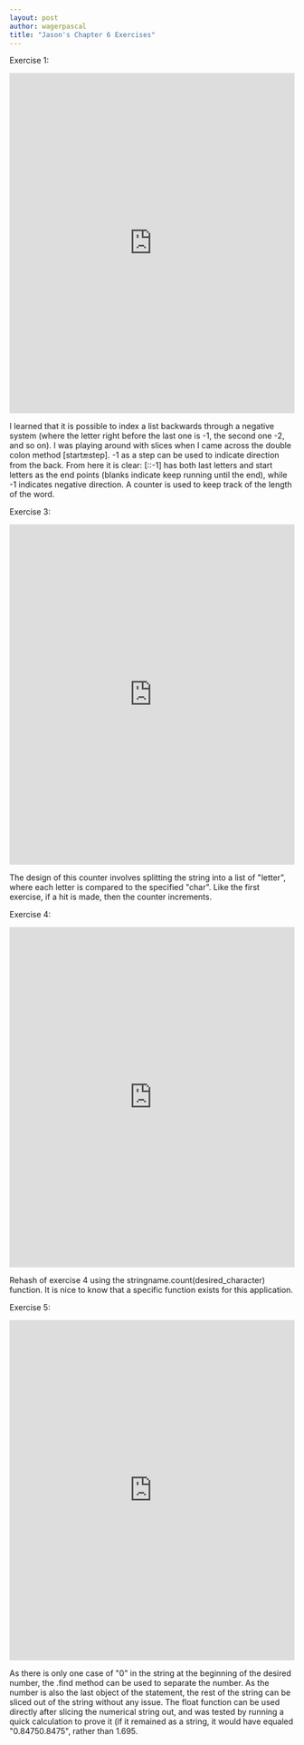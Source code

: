 ```yaml
---
layout: post
author: wagerpascal
title: "Jason's Chapter 6 Exercises"
---
```


Exercise 1:
<iframe src="https://trinket.io/embed/python/fe79e56f35" width="100%" height="600" frameborder="0" marginwidth="0" marginheight="0" allowfullscreen></iframe>

I learned that it is possible to index a list backwards through a negative system (where the letter right before the last one is -1, the second one -2, and so on).
I was playing around with slices when I came across the double colon method [start:end:step]. -1 as a step can be used to indicate direction from the back. From here it is clear: [::-1] has both last letters and start letters as the end points (blanks indicate keep running until the end), while -1 indicates negative direction.
A counter is used to keep track of the length of the word.

Exercise 3:
<iframe src="https://trinket.io/embed/python/2351569a69" width="100%" height="600" frameborder="0" marginwidth="0" marginheight="0" allowfullscreen></iframe>

The design of this counter involves splitting the string into a list of "letter", where each letter is compared to the specified "char". Like the first exercise, if a hit is made, then the counter increments.

Exercise 4:
<iframe src="https://trinket.io/embed/python/97ed404465" width="100%" height="600" frameborder="0" marginwidth="0" marginheight="0" allowfullscreen></iframe>

Rehash of exercise 4 using the stringname.count(desired_character) function. It is nice to know that a specific function exists for this application.

Exercise 5:
<iframe src="https://trinket.io/embed/python/2d3ba69d10" width="100%" height="600" frameborder="0" marginwidth="0" marginheight="0" allowfullscreen></iframe>

As there is only one case of "0" in the string at the beginning of the desired number, the .find method can be used to separate the number. As the number is also the last object of the statement, the rest of the string can be sliced out of the string without any issue.
The float function can be used directly after slicing the numerical string out, and was tested by running a quick calculation to prove it (if it remained as a string, it would have equaled "0.84750.8475", rather than 1.695.
